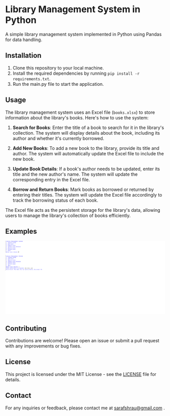 # Library Management System in Python

A simple library management system implemented in Python using Pandas for data handling.

## Installation

1. Clone this repository to your local machine.
2. Install the required dependencies by running `pip install -r requirements.txt`.
3. Run the main.py file to start the application.

## Usage

The library management system uses an Excel file (`books.xlsx`) to store information about the library's books. Here's how to use the system:

1. **Search for Books**: Enter the title of a book to search for it in the library's collection. The system will display details about the book, including its author and whether it's currently borrowed.

2. **Add New Books**: To add a new book to the library, provide its title and author. The system will automatically update the Excel file to include the new book.

3. **Update Book Details**: If a book's author needs to be updated, enter its title and the new author's name. The system will update the corresponding entry in the Excel file.

4. **Borrow and Return Books**: Mark books as borrowed or returned by entering their titles. The system will update the Excel file accordingly to track the borrowing status of each book.

The Excel file acts as the persistent storage for the library's data, allowing users to manage the library's collection of books efficiently.


## Examples

![Library Management System](library-management-system.png)

## Contributing

Contributions are welcome! Please open an issue or submit a pull request with any improvements or bug fixes.

## License

This project is licensed under the MIT License - see the [LICENSE](LICENSE) file for details.

## Contact

For any inquiries or feedback, please contact me at sarafshrau@gmail.com .
